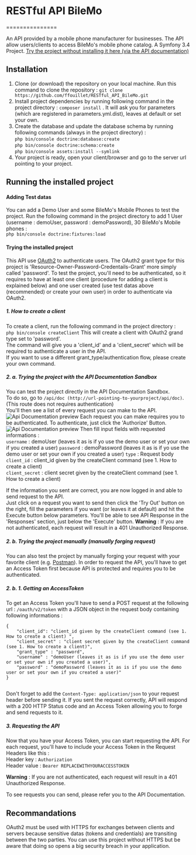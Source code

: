 # RESTful API BileMo
===============

An API provided by a mobile phone manufacturer for businesses.
The API allow users/clients to access BileMo's mobile phone catalog.
A Symfony 3.4 Project.
[Try the project without installing it here (via the API documentation)](http://bilemo.ffouillet.fr/api/doc)

## Installation
1. Clone (or download) the repository on your local machine. Run this command to clone the repository :  ```git clone https://github.com/ffouillet/RESTful_API_BileMo.git ```
2. Install project dependencies by running following command in the project directory : ```composer install``` . It will ask you for parameters (which are registered in parameters.yml.dist), leaves at default or set your own.
3. Create the database and update the database schema by running following commands (always in the project directory) :   
```php bin/console doctrine:database:create```  
```php bin/console doctrine:schema:create```  
```php bin/console assets:install --symlink```    
4. Your project is ready, open your client/browser and go to the server url pointing to your project.

## Running the installed project
#### Adding Test datas
You can add a Demo User and some BileMo's Mobile Phones to test the project.
Run the following command in the project directory to add 1 User (username : demoUser, password : demoPassword), 30 BileMo's Mobile phones :  
``` php bin/console doctrine:fixtures:load ```
#### Trying the installed project
This API use [OAuth2](https://oauth.net/2/) to authenticate users. The OAuth2 grant type for this project is 'Resource-Owner-Password-Credentails-Grant' more simply called 'password'. 
To test the project, you'll need to be authenticated, so it requires to have at least one client (procedure for adding a client is explained below) and one user created (use test datas above (recommended) or create your own user) in order to authenticate via OAuth2.  

##### 1. How to create a client
To create a client, run the following command in the project directory :  
```php bin/console createClient```
This will create a client with OAuth2 grand type set to 'password'.  
The command will give you a 'client_id' and a 'client_secret' which will be required to authenticate a user in the API.  
If you want to use a different grant_type/authentication flow, please create your own command.

##### 2. a. Trying the project with the API Documentation Sandbox
You can test the project directly in the API Documentation Sandbox.  
To do so, go to ```/api/doc (http://url-pointing-to-yourproject/api/doc)```.  (This route does not requires authentication)  
You'll then see a list of every request you can make to the API.  
![Api Documentation preview](https://github.com/ffouillet/RESTful_API_BileMo/blob/master/web/img/github_readme/api_doc.jpg)
Each request you can make requires you to be authenticated.
To authenticate, just click the 'Authorize' Button.  
![Api Documentation preview](https://github.com/ffouillet/RESTful_API_BileMo/blob/master/web/img/github_readme/authorize_button.jpg)
Then fill input fields with requested informations :  
```username``` : demoUser (leaves it as is if yo use the demo user or set your own if you created a user)
```password``` : demoPassword (leaves it as is if yo use the demo user or set your own if you created a user)
```type``` : Request body  
```client_id``` : client_id given by the createClient command (see 1. How to create a client)  
``` client_secret ``` : client secret given by the createClient command (see 1. How to create a client)  

If the information you sent are correct, you are now logged in and able to send request to the API.  
Just click on a request you want to send then click the 'Try Out' button on the right, fill the parameters if you want (or leaves it at default) and hit the Execute button below parameters. 
You'll be able to see API Response in the 'Responses' section, just below the 'Execute' button.
__Warning__ : If you are not authenticated, each request will result in a 401 Unauthorized Response. 


##### 2. b. Trying the project manually (manually forging request)
You can also test the project by manually forging your request with your favorite client (e.g. [Postman](https://www.getpostman.com/)).
In order to request the API, you'll have to get an Access Token first because API is protected and requires you to be authenticated.

##### 2. b. 1. Getting an AccessToken 
To get an Access Token you'll have to send a POST request at the following url : ```/oauth/v2/token``` with a JSON object in the request body containing following informations : 
```
{
    "client_id": "client_id given by the createClient command (see 1. How to create a client) ",
    "client_secret" : "client secret given by the createClient command (see 1. How to create a client)",
    "grant_type" : "password", 
    "username" : "demoUser (leaves it as is if you use the demo user or set your own if you created a user)",
    "password" : "demoPassword (leaves it as is if you use the demo user or set your own if you created a user)"
}
   
```
Don't forget to add the ```Content-Type: application/json``` to your request header before sending it. 
If you sent the request correctly, API will respond with a 200 HTTP Status code and an Access Token allowing you to forge and send requests to it.

##### 3. Requesting the API
Now that you have your Access Token, you can start requesting the API.
For each request, you'll have to include your Access Token in the Request Headers like this :  
Header key : ```Authorization```  
Header value : ```Bearer REPLACEWITHYOURACCESSTOKEN```

__Warning__ : If you are not authenticated, each request will result in a 401 Unauthorized Response. 

To see requests you can send, please refer you to the API Documentation.

## Recommandations
OAuth2 must be used with HTTPS for exchanges between clients and servers because sensitive datas (tokens and credentials) are transiting between the two parties.
You can use this project without HTTPS but be aware that doing so opens a big security breach in your application.